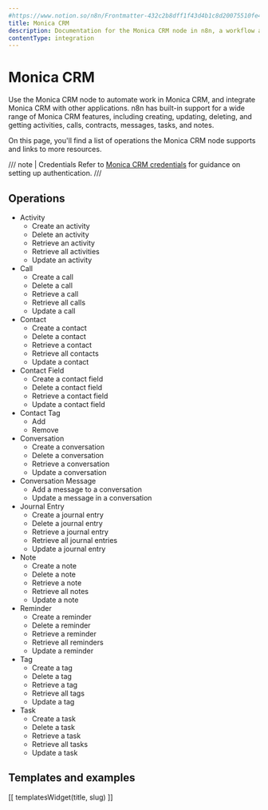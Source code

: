 ```yaml
---
#https://www.notion.so/n8n/Frontmatter-432c2b8dff1f43d4b1c8d20075510fe4
title: Monica CRM
description: Documentation for the Monica CRM node in n8n, a workflow automation platform. Includes details of operations and configuration, and links to examples and credentials information.
contentType: integration
---
```


# Monica CRM

Use the Monica CRM node to automate work in Monica CRM, and integrate Monica CRM with other applications. n8n has built-in support for a wide range of Monica CRM features, including creating, updating, deleting, and getting activities, calls, contracts, messages, tasks, and notes. 

On this page, you'll find a list of operations the Monica CRM node supports and links to more resources.

/// note | Credentials
Refer to [Monica CRM credentials](/integrations/builtin/credentials/monicacrm/) for guidance on setting up authentication. 
///

## Operations

* Activity
    * Create an activity
    * Delete an activity
    * Retrieve an activity
    * Retrieve all activities
    * Update an activity
* Call
    * Create a call
    * Delete a call
    * Retrieve a call
    * Retrieve all calls
    * Update a call
* Contact
    * Create a contact
    * Delete a contact
    * Retrieve a contact
    * Retrieve all contacts
    * Update a contact
* Contact Field
    * Create a contact field
    * Delete a contact field
    * Retrieve a contact field
    * Update a contact field
* Contact Tag
    * Add
    * Remove
* Conversation
    * Create a conversation
    * Delete a conversation
    * Retrieve a conversation
    * Update a conversation
* Conversation Message
    * Add a message to a conversation
    * Update a message in a conversation
* Journal Entry
    * Create a journal entry
    * Delete a journal entry
    * Retrieve a journal entry
    * Retrieve all journal entries
    * Update a journal entry
* Note
    * Create a note
    * Delete a note
    * Retrieve a note
    * Retrieve all notes
    * Update a note
* Reminder
    * Create a reminder
    * Delete a reminder
    * Retrieve a reminder
    * Retrieve all reminders
    * Update a reminder
* Tag
    * Create a tag
    * Delete a tag
    * Retrieve a tag
    * Retrieve all tags
    * Update a tag
* Task
    * Create a task
    * Delete a task
    * Retrieve a task
    * Retrieve all tasks
    * Update a task

## Templates and examples

<!-- see https://www.notion.so/n8n/Pull-in-templates-for-the-integrations-pages-37c716837b804d30a33b47475f6e3780 -->
[[ templatesWidget(title, slug) ]]

